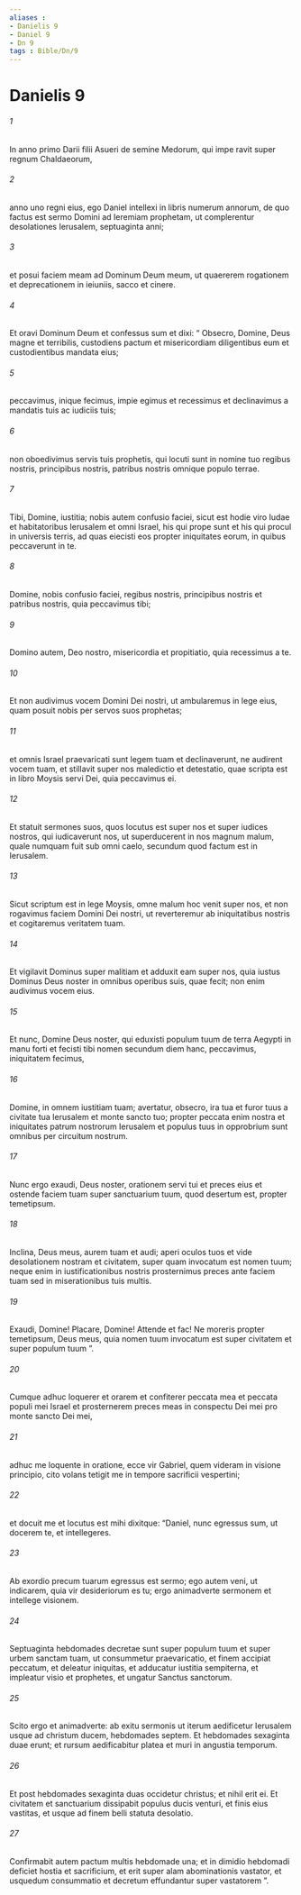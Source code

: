 ```yaml
---
aliases : 
- Danielis 9
- Daniel 9
- Dn 9
tags : Bible/Dn/9
---
```


# Danielis 9

###### 1
In anno primo Darii filii Asueri de semine Medorum, qui impe ravit super regnum Chaldaeorum, 
###### 2
anno uno regni eius, ego Daniel intellexi in libris numerum annorum, de quo factus est sermo Domini ad Ieremiam prophetam, ut complerentur desolationes Ierusalem, septuaginta anni; 
###### 3
et posui faciem meam ad Dominum Deum meum, ut quaererem rogationem et deprecationem in ieiuniis, sacco et cinere. 
###### 4
Et oravi Dominum Deum et confessus sum et dixi: “ Obsecro, Domine, Deus magne et terribilis, custodiens pactum et misericordiam diligentibus eum et custodientibus mandata eius; 
###### 5
peccavimus, inique fecimus, impie egimus et recessimus et declinavimus a mandatis tuis ac iudiciis tuis; 
###### 6
non oboedivimus servis tuis prophetis, qui locuti sunt in nomine tuo regibus nostris, principibus nostris, patribus nostris omnique populo terrae. 
###### 7
Tibi, Domine, iustitia; nobis autem confusio faciei, sicut est hodie viro Iudae et habitatoribus Ierusalem et omni Israel, his qui prope sunt et his qui procul in universis terris, ad quas eiecisti eos propter iniquitates eorum, in quibus peccaverunt in te. 
###### 8
Domine, nobis confusio faciei, regibus nostris, principibus nostris et patribus nostris, quia peccavimus tibi; 
###### 9
Domino autem, Deo nostro, misericordia et propitiatio, quia recessimus a te. 
###### 10
Et non audivimus vocem Domini Dei nostri, ut ambularemus in lege eius, quam posuit nobis per servos suos prophetas; 
###### 11
et omnis Israel praevaricati sunt legem tuam et declinaverunt, ne audirent vocem tuam, et stillavit super nos maledictio et detestatio, quae scripta est in libro Moysis servi Dei, quia peccavimus ei. 
###### 12
Et statuit sermones suos, quos locutus est super nos et super iudices nostros, qui iudicaverunt nos, ut superducerent in nos magnum malum, quale numquam fuit sub omni caelo, secundum quod factum est in Ierusalem. 
###### 13
Sicut scriptum est in lege Moysis, omne malum hoc venit super nos, et non rogavimus faciem Domini Dei nostri, ut reverteremur ab iniquitatibus nostris et cogitaremus veritatem tuam. 
###### 14
Et vigilavit Dominus super malitiam et adduxit eam super nos, quia iustus Dominus Deus noster in omnibus operibus suis, quae fecit; non enim audivimus vocem eius. 
###### 15
Et nunc, Domine Deus noster, qui eduxisti populum tuum de terra Aegypti in manu forti et fecisti tibi nomen secundum diem hanc, peccavimus, iniquitatem fecimus, 
###### 16
Domine, in omnem iustitiam tuam; avertatur, obsecro, ira tua et furor tuus a civitate tua Ierusalem et monte sancto tuo; propter peccata enim nostra et iniquitates patrum nostrorum Ierusalem et populus tuus in opprobrium sunt omnibus per circuitum nostrum. 
###### 17
Nunc ergo exaudi, Deus noster, orationem servi tui et preces eius et ostende faciem tuam super sanctuarium tuum, quod desertum est, propter temetipsum. 
###### 18
Inclina, Deus meus, aurem tuam et audi; aperi oculos tuos et vide desolationem nostram et civitatem, super quam invocatum est nomen tuum; neque enim in iustificationibus nostris prosternimus preces ante faciem tuam sed in miserationibus tuis multis. 
###### 19
Exaudi, Domine! Placare, Domine! Attende et fac! Ne moreris propter temetipsum, Deus meus, quia nomen tuum invocatum est super civitatem et super populum tuum ”.
###### 20
Cumque adhuc loquerer et orarem et confiterer peccata mea et peccata populi mei Israel et prosternerem preces meas in conspectu Dei mei pro monte sancto Dei mei, 
###### 21
adhuc me loquente in oratione, ecce vir Gabriel, quem videram in visione principio, cito volans tetigit me in tempore sacrificii vespertini; 
###### 22
et docuit me et locutus est mihi dixitque: “Daniel, nunc egressus sum, ut docerem te, et intellegeres. 
###### 23
Ab exordio precum tuarum egressus est sermo; ego autem veni, ut indicarem, quia vir desideriorum es tu; ergo animadverte sermonem et intellege visionem.
###### 24
Septuaginta hebdomades decretae sunt super populum tuum et super urbem sanctam tuam, ut consummetur praevaricatio, et finem accipiat peccatum, et deleatur iniquitas, et adducatur iustitia sempiterna, et impleatur visio et prophetes, et ungatur Sanctus sanctorum.
###### 25
Scito ergo et animadverte: ab exitu sermonis ut iterum aedificetur Ierusalem usque ad christum ducem, hebdomades septem. Et hebdomades sexaginta duae erunt; et rursum aedificabitur platea et muri in angustia temporum.
###### 26
Et post hebdomades sexaginta duas occidetur christus; et nihil erit ei. Et civitatem et sanctuarium dissipabit populus ducis venturi, et finis eius vastitas, et usque ad finem belli statuta desolatio.
###### 27
Confirmabit autem pactum multis hebdomade una; et in dimidio hebdomadi deficiet hostia et sacrificium, et erit super alam abominationis vastator, et usquedum consummatio et decretum effundantur super vastatorem ”.
